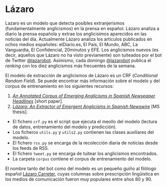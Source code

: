 # Lázaro
Lazaro es un modelo que detecta posibles extranjerismos (fundamentalmente anglicismos) en la prensa en español. Lázaro analiza a diario la prensa española y extrae los anglicisimos aparecidos en las noticias del día. Actualmente Lázaro analiza los artículos publicados en ochos medios españoles: elDiario.es, El País, El Mundo, ABC, La Vanguardia, El Confidencial, 20minutos y EFE. Los anglicismos nuevos (es decir, aquellos que Lázaro no ha visto previamente) son tuiteados por el bot de Twitter [@lazarobot](https://twitter.com/lazarobot). Asimismo, cada domingo [@lazarobot](https://twitter.com/lazarobot) publica el _ranking_ con los diez anglicismos más frecuentes de la semana. 

El modelo de extracción de anglicismos de Lázaro es un CRF (_Conditional Random Field_). Se puede encontrar más información sobre el modelo y del corpus de entrenamiento en los siguientes recursos:
1. [_An Annotated Corpus of Emerging Anglicisms in Spanish Newspaper Headlines_](https://www.aclweb.org/anthology/2020.calcs-1.1/) [short paper].
2. [_Lázaro: An Extractor of Emergent Anglicisms in Spanish Newswire_](http://bir.brandeis.edu/handle/10192/37532) [MS thesis].

* El fichero ```crf.py``` es el script que ejecuta el meollo del modelo (lectura de datos, entrenamiento del modelo y predicción). 
* Los ficheros  ```utils.py``` y ```utils2.py``` contienen las clases auxiliares del modelo.
* El fichero ```rss.py``` se encarga de la recolección diaria de noticias desde los feeds de RSS. 
* El fichero ```tweet.py``` se encarga de tuitear los anglicismos encontrados. 
* La carpeta ```corpus``` contiene el corpus de entrenamiento del modelo. 

El nombre tanto del bot como del modelo es un pequeño guiño al filólogo español [Lázaro Carreter](https://es.wikipedia.org/wiki/Fernando_L%C3%A1zaro_Carreter), cuyas columnas sobre prescripción lingüística en los medios de comunicación fueron muy populares entre años 80 y 90. 
